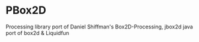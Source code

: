 # PBox2D
Processing library port of Daniel Shiffman's Box2D-Processing, jbox2d java port of box2d &amp; Liquidfun
